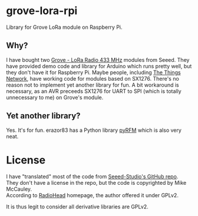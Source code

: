 # grove-lora-rpi
Library for Grove LoRa module on Raspberry Pi.

## Why?
I have bought two [Grove - LoRa Radio 433 MHz](http://wiki.seeed.cc/Grove_LoRa_Radio/)
modules from Seeed.  They have provided demo code and library for Arduino which runs pretty well, 
but they don't have it for Raspberry Pi.  Maybe people, including 
[The Things Network](https://www.thethingsnetwork.org/), have working code for modules based on SX1276.
There's no reason not to implement yet another library for fun.  A bit workaround is necessary, as an AVR
preceeds SX1276 for UART to SPI (which is totally unnecessary to me) on Grove's module.

## Yet another library?
Yes. It's for fun. erazor83 has a Python library [pyRFM](https://github.com/erazor83/pyRFM) which is 
also very neat.

# License
I have "translated" most of the code from 
[Seeed-Studio's GitHub repo](https://github.com/Seeed-Studio/Grove_LoRa_433MHz_and_915MHz_RF).  
They don't have a license in the repo, but the code is copyrighted by Mike McCauley.  
According to [RadioHead](http://www.airspayce.com/mikem/arduino/RadioHead/) homepage, the author offered it under GPLv2.

It is thus legit to consider all derivative libraries are GPLv2.
